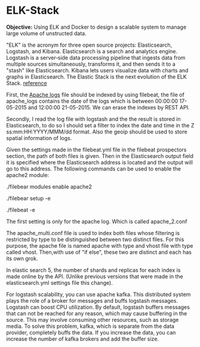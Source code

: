# ELK-Stack

**Objective:** Using ELK and Docker to design a scalable system to manage large volume of unstructed data.


"ELK" is the acronym for three open source projects: Elasticsearch, Logstash, and Kibana. Elasticsearch is a search and analytics engine. Logstash is a server‑side data processing pipeline that ingests data from multiple sources simultaneously, transforms it, and then sends it to a "stash" like Elasticsearch. Kibana lets users visualize data with charts and graphs in Elasticsearch. The Elastic Stack is the next evolution of the ELK Stack. [reference](https://www.elastic.co/elk-stack)

First, the [Apache logs](https://github.com/rabieifk/ELK-Stack/blob/master/apache_logs) file should be indexed by using filebeat, the file of apache_logs contains the date of the logs which is between 00:00:00 17-05-2015 and 12:00:00 21-05-2015. We can erase the indexes by REST API.

Secondly, I read the log file with logstash and the the result is stored in Elasticsearch, to do so I should set a filter to index the date and time in the Z ss:mm:HH:YYYY/MMM/dd format. Also the geoip should be used to store spatial information of logs.

Given the settings made in the filebeat.yml file in the filebeat prospectors section, the path of both files is given. Then in the Elasticsearch output field it is specified where the Elasticsearch address is located and the output will go to this address.
The following commands can be used to enable the apache2 module:

./filebear modules enable apache2

./filebear setup -e

./filebeat -e

The first setting is only for the apache log. Which is called apache_2.conf

The apache_multi.conf file is used to index both files whose filtering is restricted by type to be distinguished between two distinct files. For this purpose, the apache file is named apache with type and vhost file with type called vhost. Then,with use of "if else", these two are distinct and each has its own grok.

In elastic search 5, the number of shards and replicas for each index is made online by the API. (Unlike previous versions that were made in the elasticsearch.yml settings file this change).

For logstash scalability, you can use apache kafka. This distributed system plays the role of a broker for messages and buffs logstash messages. Logstash can boost CPU utilization. By default, logstash buffers messages that can not be reached for any reason, which may cause buffering in the source. This may involve consuming other resources, such as storage media. To solve this problem, kafka, which is separate from the data provider, completely buffs the data. If you increase the data, you can increase the number of kafka brokers and add the buffer size.
